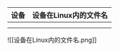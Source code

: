 | 设备 | 设备在Linux内的文件名 |
|:----:|:---------------------:|
|      |                       |
|      |                       |
![[设备在Linux内的文件名.png]]